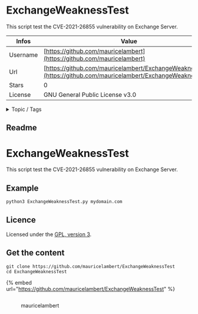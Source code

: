 # ExchangeWeaknessTest

This script test the CVE-2021-26855 vulnerability on Exchange Server.

| Infos    | Value                                                              |
| -------- | -------------------------------------------------------------------|
| Username | [https://github.com/mauricelambert](https://github.com/mauricelambert) |
| Url      | [https://github.com/mauricelambert/ExchangeWeaknessTest](https://github.com/mauricelambert/ExchangeWeaknessTest)                                               |
| Stars    | 0                                                          |
| License  | GNU General Public License v3.0                                                        |

<details>

<summary>Topic / Tags</summary>

* cve* exchange* microsoft* python3* security* security-tools

</details>

## Readme

# ExchangeWeaknessTest

This script test the CVE-2021-26855 vulnerability on Exchange Server.

## Example
```bash
python3 ExchangeWeaknessTest.py mydomain.com
```

## Licence
Licensed under the [GPL, version 3](https://www.gnu.org/licenses/).



## Get the content

```
git clone https://github.com/mauricelambert/ExchangeWeaknessTest
cd ExchangeWeaknessTest
```

{% embed url="https://github.com/mauricelambert/ExchangeWeaknessTest" %}

<figure><img src="https://avatars.githubusercontent.com/u/50479118?v=4" alt=""><figcaption><p>mauricelambert</p></figcaption></figure>
